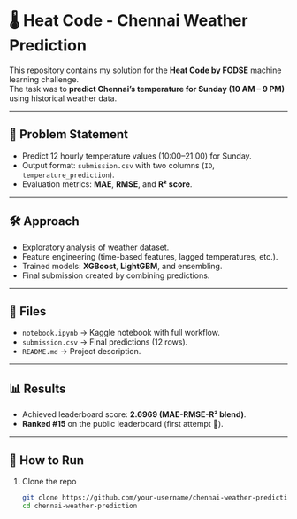 # 🌡️ Heat Code - Chennai Weather Prediction

This repository contains my solution for the **Heat Code by FODSE** machine learning challenge.  
The task was to **predict Chennai’s temperature for Sunday (10 AM – 9 PM)** using historical weather data.

---

## 📌 Problem Statement
- Predict 12 hourly temperature values (10:00–21:00) for Sunday.  
- Output format: `submission.csv` with two columns (`ID`, `temperature_prediction`).  
- Evaluation metrics: **MAE**, **RMSE**, and **R² score**.

---

## 🛠️ Approach
- Exploratory analysis of weather dataset.  
- Feature engineering (time-based features, lagged temperatures, etc.).  
- Trained models: **XGBoost**, **LightGBM**, and ensembling.  
- Final submission created by combining predictions.  

---

## 📂 Files
- `notebook.ipynb` → Kaggle notebook with full workflow.  
- `submission.csv` → Final predictions (12 rows).  
- `README.md` → Project description.  

---

## 📊 Results
- Achieved leaderboard score: **2.6969 (MAE-RMSE-R² blend)**.  
- **Ranked #15** on the public leaderboard (first attempt 🚀).  

---

## 🚀 How to Run
1. Clone the repo  
   ```bash
   git clone https://github.com/your-username/chennai-weather-prediction.git
   cd chennai-weather-prediction

